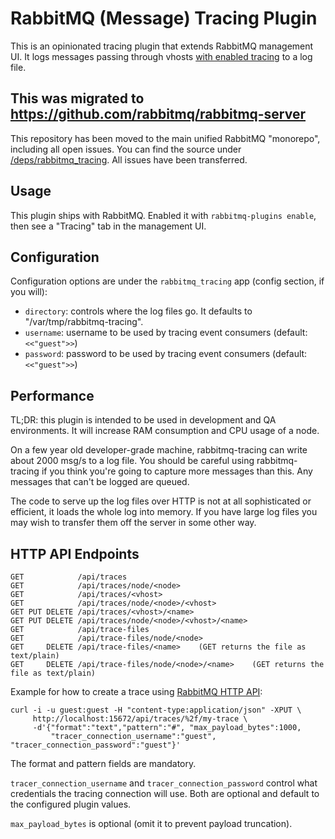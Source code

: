 # RabbitMQ (Message) Tracing Plugin

This is an opinionated tracing plugin that extends RabbitMQ management UI.
It logs messages passing through vhosts [with enabled tracing](https://www.rabbitmq.com/firehose.html) to a log
file.

## This was migrated to https://github.com/rabbitmq/rabbitmq-server

This repository has been moved to the main unified RabbitMQ "monorepo", including all open issues. You can find the source under [/deps/rabbitmq_tracing](https://github.com/rabbitmq/rabbitmq-server/tree/master/deps/rabbitmq_tracing).
All issues have been transferred.

## Usage

This plugin ships with RabbitMQ. Enabled it with `rabbitmq-plugins enable`,
then see a "Tracing" tab in the management UI.


## Configuration

Configuration options are under the `rabbitmq_tracing` app (config section,
if you will):

 * `directory`: controls where the log files go. It defaults to "/var/tmp/rabbitmq-tracing".
 * `username`: username to be used by tracing event consumers (default: `<<"guest">>`)
 * `password`: password to be used by tracing event consumers (default: `<<"guest">>`)

## Performance

TL;DR: this plugin is intended to be used in development and QA environments.
It will increase RAM consumption and CPU usage of a node.

On a few year old developer-grade machine, rabbitmq-tracing can write
about 2000 msg/s to a log file. You should be careful using
rabbitmq-tracing if you think you're going to capture more messages
than this. Any messages that can't be logged are queued.

The code to serve up the log files over HTTP is not at all
sophisticated or efficient, it loads the whole log into memory. If you
have large log files you may wish to transfer them off the server in
some other way.

## HTTP API Endpoints

```
GET            /api/traces
GET            /api/traces/node/<node>
GET            /api/traces/<vhost>
GET            /api/traces/node/<node>/<vhost>
GET PUT DELETE /api/traces/<vhost>/<name>
GET PUT DELETE /api/traces/node/<node>/<vhost>/<name>
GET            /api/trace-files
GET            /api/trace-files/node/<node>
GET     DELETE /api/trace-files/<name>    (GET returns the file as text/plain)
GET     DELETE /api/trace-files/node/<node>/<name>    (GET returns the file as text/plain)
```

Example for how to create a trace using [RabbitMQ HTTP API](https://www.rabbitmq.com/management.html):

```
curl -i -u guest:guest -H "content-type:application/json" -XPUT \
     http://localhost:15672/api/traces/%2f/my-trace \
     -d'{"format":"text","pattern":"#", "max_payload_bytes":1000,
         "tracer_connection_username":"guest", "tracer_connection_password":"guest"}'
```

The format and pattern fields are mandatory.

`tracer_connection_username` and `tracer_connection_password` control what credentials the tracing
connection will use. Both are optional and default to the configured
plugin values.

`max_payload_bytes` is optional (omit it to prevent payload truncation).
